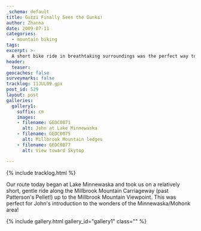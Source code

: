 ```yaml
---
_schema: default
title: Guzzi Finally Sees the Gunks!
author: Zhanna
date: 2009-07-11
categories:
  - mountain biking
tags:
excerpt: >- 
  A short bike ride in breathtaking surroundings was the perfect way to introduce John to Minnewaska State Park!
header:
  teaser:
geocaches: false
surveymarks: false
tracklog: 11JUL09.gpx
post_id: 529
layout: post   
galleries:
  gallery1:
    suffix: cm
    images:
    - filename: GEDC0071
      alt: John at Lake Minnewaska
    - filename: GEDC0075
      alt: Millbrook Mountain ledges   
    - filename: GEDC0077
      alt: View toward Skytop           

---
```


{% include tracklog.html %}

Our route today began at Lake Minnewaska and took us on a relatively short, gentle ride along the Millbrook Mountain Carriageway (past Patterson's Pellet!) up to the Millbrook Mountain Viewpoint. This was perfect for John's introduction to the wonders of the Minnewaska/Mohonk area!

{% include gallery.html gallery_id="gallery1" class="" %}
